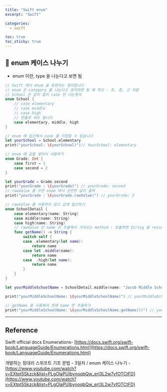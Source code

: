 ```yaml
---
title: "Swift enum"
excerpt: "Swift"

categories:
  - swift

toc: true
toc_sticky: true
---
```


## 🔷 enum 케이스 나누기

- enum 이란, type 을 나눈다고 보면 됨

```swift
// Swift 에서 enum 을 표현하는 정리합니다
// enum 은 category 를 나눈다고 생각하면 됨 예 학교 - 초, 중, 고 처럼
// School 은 값이 없이 case 만 나눈형식
enum School {
	// case elementary
	// case middle
	// case high
	// 한줄로 써도 됩니다
	case elementary, middle, high
}

// enum 에 접근해서 case 를 지정할 수 있습니다
let yourSchool = School.elementary
print("yourSchool: \(yourSchool)")// YourSchool: elementary

```

```swift
// enum 에 값을 넣어서 사용하기
enum Grade: Int {
	case first = 1
	case second = 2
}

let yourGrade = Grade.second
print("yourGrade : \(yourGrade)") // yourGrade: second
// rawValue 를 쓰면 enum 에서 선언한 값이 출력
print("yourGrade : \(yourGrade.rawValue)") // yourGrade: 2
```

```swift
// rawValue 를 사용하지 않고 값에 접근하기
enum SchoolDetail {
	case elementary(name: String)
	case middle(name: String)
	case high(name: String)
	// rawValue 인 name 만 추출해서 가져오는 method : 호출하면 String 을 return
	func getName() -> String {
		switch self {
		case .elementary(let name):
			return name
		case let .middle(name):
			return name
		case  .high(let name):
			return name
		}
	}
}

let yourMiddleSchoolName = SchoolDetail.middle(name: "Jacob Middle School")

print("yourMiddleSchoolName: \(yourMiddleSchoolName)") // yourMiddleSchoolName: middle(name: "Jacob Middle School")

// getName 을 사용해서 안에 name 만 추출하기
print("yourMiddleSchoolName: \(yourMiddleSchoolName.getName())") // yourMiddleSchoolName: Jacob Middle School
```

---

<!-- 🔶 🔷 📌 🔑  -->

## Reference

Swift official docs Enumerations- [https://docs.swift.org/swift-book/LanguageGuide/Enumerations.html](https://docs.swift.org/swift-book/LanguageGuide/Enumerations.html)

개발하는 정대리 스위프트 기초 문법 - 3일차 / enum 케이스 나누기 - [https://www.youtube.com/watch?v=EXtpt5Skzck&list=PLgOlaPUIbynoqbQw_erl3L2w7vfOTCtFD](https://www.youtube.com/watch?v=EXtpt5Skzck&list=PLgOlaPUIbynoqbQw_erl3L2w7vfOTCtFD)

